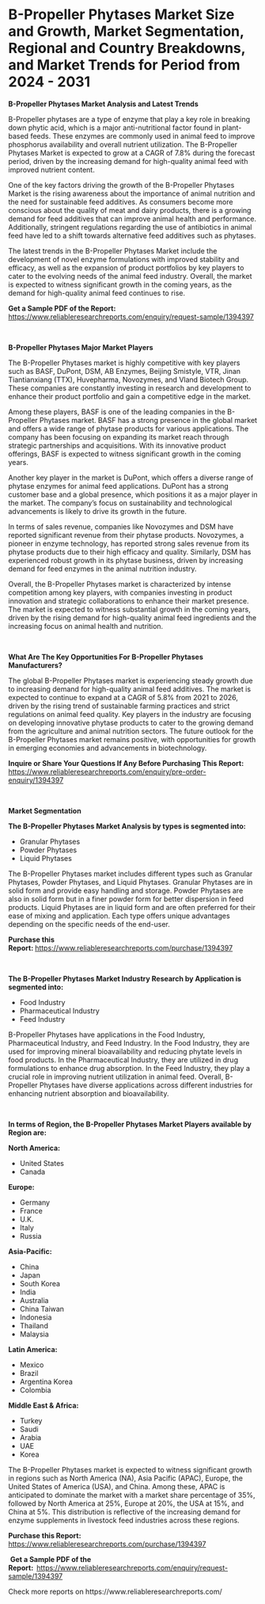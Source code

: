 <p><h1>Β-Propeller Phytases Market Size and Growth, Market Segmentation, Regional and Country Breakdowns, and Market Trends for Period from 2024 -  2031</h1></p><p><strong>Β-Propeller Phytases Market Analysis and Latest Trends</strong></p>
<p><p>Β-Propeller phytases are a type of enzyme that play a key role in breaking down phytic acid, which is a major anti-nutritional factor found in plant-based feeds. These enzymes are commonly used in animal feed to improve phosphorus availability and overall nutrient utilization. The Β-Propeller Phytases Market is expected to grow at a CAGR of 7.8% during the forecast period, driven by the increasing demand for high-quality animal feed with improved nutrient content.</p><p>One of the key factors driving the growth of the Β-Propeller Phytases Market is the rising awareness about the importance of animal nutrition and the need for sustainable feed additives. As consumers become more conscious about the quality of meat and dairy products, there is a growing demand for feed additives that can improve animal health and performance. Additionally, stringent regulations regarding the use of antibiotics in animal feed have led to a shift towards alternative feed additives such as phytases.</p><p>The latest trends in the Β-Propeller Phytases Market include the development of novel enzyme formulations with improved stability and efficacy, as well as the expansion of product portfolios by key players to cater to the evolving needs of the animal feed industry. Overall, the market is expected to witness significant growth in the coming years, as the demand for high-quality animal feed continues to rise.</p></p>
<p><strong>Get a Sample PDF of the Report:&nbsp;</strong> <a href="https://www.reliableresearchreports.com/enquiry/request-sample/1394397">https://www.reliableresearchreports.com/enquiry/request-sample/1394397</a></p>
<p>&nbsp;</p>
<p><strong>Β-Propeller Phytases Major Market Players</strong></p>
<p><p>The Β-Propeller Phytases market is highly competitive with key players such as BASF, DuPont, DSM, AB Enzymes, Beijing Smistyle, VTR, Jinan Tiantianxiang (TTX), Huvepharma, Novozymes, and Vland Biotech Group. These companies are constantly investing in research and development to enhance their product portfolio and gain a competitive edge in the market.</p><p>Among these players, BASF is one of the leading companies in the Β-Propeller Phytases market. BASF has a strong presence in the global market and offers a wide range of phytase products for various applications. The company has been focusing on expanding its market reach through strategic partnerships and acquisitions. With its innovative product offerings, BASF is expected to witness significant growth in the coming years.</p><p>Another key player in the market is DuPont, which offers a diverse range of phytase enzymes for animal feed applications. DuPont has a strong customer base and a global presence, which positions it as a major player in the market. The company’s focus on sustainability and technological advancements is likely to drive its growth in the future.</p><p>In terms of sales revenue, companies like Novozymes and DSM have reported significant revenue from their phytase products. Novozymes, a pioneer in enzyme technology, has reported strong sales revenue from its phytase products due to their high efficacy and quality. Similarly, DSM has experienced robust growth in its phytase business, driven by increasing demand for feed enzymes in the animal nutrition industry.</p><p>Overall, the Β-Propeller Phytases market is characterized by intense competition among key players, with companies investing in product innovation and strategic collaborations to enhance their market presence. The market is expected to witness substantial growth in the coming years, driven by the rising demand for high-quality animal feed ingredients and the increasing focus on animal health and nutrition.</p></p>
<p>&nbsp;</p>
<p><strong>What Are The Key Opportunities For Β-Propeller Phytases Manufacturers?</strong></p>
<p><p>The global Β-Propeller Phytases market is experiencing steady growth due to increasing demand for high-quality animal feed additives. The market is expected to continue to expand at a CAGR of 5.8% from 2021 to 2026, driven by the rising trend of sustainable farming practices and strict regulations on animal feed quality. Key players in the industry are focusing on developing innovative phytase products to cater to the growing demand from the agriculture and animal nutrition sectors. The future outlook for the Β-Propeller Phytases market remains positive, with opportunities for growth in emerging economies and advancements in biotechnology.</p></p>
<p><strong>Inquire or Share Your Questions If Any Before Purchasing This Report:</strong> <a href="https://www.reliableresearchreports.com/enquiry/pre-order-enquiry/1394397">https://www.reliableresearchreports.com/enquiry/pre-order-enquiry/1394397</a></p>
<p>&nbsp;</p>
<p><strong>Market Segmentation</strong></p>
<p><strong>The Β-Propeller Phytases Market Analysis by types is segmented into:</strong></p>
<p><ul><li>Granular Phytases</li><li>Powder Phytases</li><li>Liquid Phytases</li></ul></p>
<p><p>The Β-Propeller Phytases market includes different types such as Granular Phytases, Powder Phytases, and Liquid Phytases. Granular Phytases are in solid form and provide easy handling and storage. Powder Phytases are also in solid form but in a finer powder form for better dispersion in feed products. Liquid Phytases are in liquid form and are often preferred for their ease of mixing and application. Each type offers unique advantages depending on the specific needs of the end-user.</p></p>
<p><strong>Purchase this Report:&nbsp;</strong><a href="https://www.reliableresearchreports.com/purchase/1394397">https://www.reliableresearchreports.com/purchase/1394397</a></p>
<p>&nbsp;</p>
<p><strong>The Β-Propeller Phytases Market Industry Research by Application is segmented into:</strong></p>
<p><ul><li>Food Industry</li><li>Pharmaceutical Industry</li><li>Feed Industry</li></ul></p>
<p><p>Β-Propeller Phytases have applications in the Food Industry, Pharmaceutical Industry, and Feed Industry. In the Food Industry, they are used for improving mineral bioavailability and reducing phytate levels in food products. In the Pharmaceutical Industry, they are utilized in drug formulations to enhance drug absorption. In the Feed Industry, they play a crucial role in improving nutrient utilization in animal feed. Overall, Β-Propeller Phytases have diverse applications across different industries for enhancing nutrient absorption and bioavailability.</p></p>
<p>&nbsp;</p>
<p><strong>In terms of Region, the Β-Propeller Phytases Market Players available by Region are:</strong></p>
<p>
    <p> <strong> North America: </strong>
        <ul>
            <li>United States</li>
            <li>Canada</li>
        </ul>
        </p> 
    <p> <strong> Europe: </strong>
        <ul>
            <li>Germany</li>
            <li>France</li>
            <li>U.K.</li>
            <li>Italy</li>
            <li>Russia</li>
        </ul>
        </p> 
    <p> <strong> Asia-Pacific: </strong>
        <ul>
            <li>China</li>
            <li>Japan</li>
            <li>South Korea</li>
            <li>India</li>
            <li>Australia</li>
            <li>China Taiwan</li>
            <li>Indonesia</li>
            <li>Thailand</li>
            <li>Malaysia</li>
        </ul>
        </p> 
    <p> <strong> Latin America: </strong>
        <ul>
            <li>Mexico</li>
            <li>Brazil</li>
            <li>Argentina Korea</li>
            <li>Colombia</li>
        </ul>
        </p> 
    <p> <strong> Middle East & Africa: </strong>
        <ul>
            <li>Turkey</li>
            <li>Saudi</li>
            <li>Arabia</li>
            <li>UAE</li>
            <li>Korea</li>
        </ul>
    </p>
    </p>
<p><p>The Β-Propeller Phytases market is expected to witness significant growth in regions such as North America (NA), Asia Pacific (APAC), Europe, the United States of America (USA), and China. Among these, APAC is anticipated to dominate the market with a market share percentage of 35%, followed by North America at 25%, Europe at 20%, the USA at 15%, and China at 5%. This distribution is reflective of the increasing demand for enzyme supplements in livestock feed industries across these regions.</p></p>
<p><strong>Purchase this Report: </strong><a href="https://www.reliableresearchreports.com/purchase/1394397">https://www.reliableresearchreports.com/purchase/1394397</a></p>
<p>&nbsp;<strong>Get a Sample PDF of the Report:&nbsp;&nbsp;</strong><a href="https://www.reliableresearchreports.com/enquiry/request-sample/1394397">https://www.reliableresearchreports.com/enquiry/request-sample/1394397</a></p>
<p><strong></strong></p>
<p>Check more reports on https://www.reliableresearchreports.com/</p>